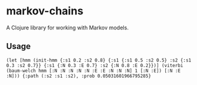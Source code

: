 # markov-chains

A Clojure library for working with Markov models.

## Usage

`(let [hmm (init-hmm {:s1 0.2 :s2 0.8}
                                        {:s1 {:s1 0.5 :s2 0.5}
                                         :s2 {:s1 0.3 :s2 0.7}}
                                        {:s1 {:N 0.3 :E 0.7}
                                         :s2 {:N 0.8 :E 0.2}})]
                      (viterbi (baum-welch hmm [:N :N :N :N :N :E :E :N :N :N] 1 [:N :E])
                               [:N :E :N]))
{:path (:s2 :s1 :s2), :prob 0.05031601966795285}`
